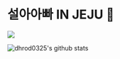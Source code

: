 # 설아아빠 IN JEJU 👋

<a href="https://velog.io/@dhrod0325">
<img src="https://media.vlpt.us/images/velog/profile/9aa07f66-5fcd-41f4-84f2-91d73afcec28/green%20favicon.png?w=80"/>
</a>

![dhrod0325's github stats](https://github-readme-stats.vercel.app/api?username=dhrod0325&show_icons=true)

<!--
**dhrod0325/dhrod0325** is a ✨ _special_ ✨ repository because its `README.md` (this file) appears on your GitHub profile.

Here are some ideas to get you started:

- 🔭 I’m currently working on ...
- 🌱 I’m currently learning ...
- 👯 I’m looking to collaborate on ...
- 🤔 I’m looking for help with ...
- 💬 Ask me about ...
- 📫 How to reach me: ...
- 😄 Pronouns: ...
- ⚡ Fun fact: ...
-->

